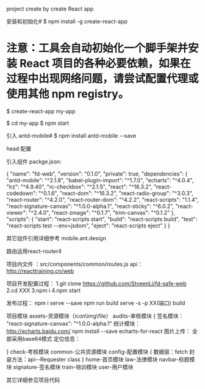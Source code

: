 project create by create React app

安装和初始化#
$ npm install -g create-react-app

# 注意：工具会自动初始化一个脚手架并安装 React 项目的各种必要依赖，如果在过程中出现网络问题，请尝试配置代理或使用其他 npm registry。
$ create-react-app my-app

$ cd my-app
$ npm start



引入 antd-mobile#
$ npm install antd-mobile --save


head 配置

<head>
  <meta name="viewport" content="width=device-width, initial-scale=1, maximum-scale=1, minimum-scale=1, user-scalable=no" />
  <script src="https://as.alipayobjects.com/g/component/fastclick/1.0.6/fastclick.js"></script>
  <script>
    if ('addEventListener' in document) {
      document.addEventListener('DOMContentLoaded', function() {
        FastClick.attach(document.body);
      }, false);
    }
    if(!window.Promise) {
      document.writeln('<script src="https://as.alipayobjects.com/g/component/es6-promise/3.2.2/es6-promise.min.js"'+'>'+'<'+'/'+'script>');
    }
  </script>
</head>


引入组件
packge.json:

{
  "name": "fd-web",
  "version": "0.1.0",
  "private": true,
  "dependencies": {
    "antd-mobile": "^2.1.8",
    "babel-plugin-import": "^1.7.0",
    "echarts": "^4.0.4",
    "lrz": "^4.9.40",
    "rc-checkbox": "^2.1.5",
    "react": "^16.3.2",
    "react-codedown": "^0.1.6",
    "react-dom": "^16.3.2",
    "react-radio-group": "^3.0.3",
    "react-router": "^4.2.0",
    "react-router-dom": "^4.2.2",
    "react-scripts": "1.1.4",
    "react-signature-canvas": "^1.0.0-alpha.1",
    "react-sticky": "^6.0.2",
    "react-viewer": "^2.4.0",
    "react-zmage": "^0.1.7",
    "trim-canvas": "^0.1.2"
  },
  "scripts": {
    "start": "react-scripts start",
    "build": "react-scripts build",
    "test": "react-scripts test --env=jsdom",
    "eject": "react-scripts eject"
  }
}


其它组件引用详细参考 mobile.ant.design


路由运用react-router4 

项目内文件 ：src/components/common/routes.js
api：http://reacttraining.cn/web




项目开发配置过程：
1.git clone https://github.com/StveenLi/fd-safe-web
2.cd XXX
3.npm i
4.npm start

发布过程：
npm i serve --save
npm run build
serve -s -p XX(端口) build


项目模块
assets-资源模块（icon\img\file）
audits-审核模块
{
	签名模块：    
	"react-signature-canvas": "^1.0.0-alpha.1" 
	统计模块：http://echarts.baidu.com/
	npm install --save echarts-for-react
	图片上传：
	全部采用base64模式
	定位信息：

}
check-考核模块
common-公共资源模块
config-配置模块
{
	数据层：fetch
	封装方法：api--Requester class
}
home-首页模块
law-法律模块
navbar-标题模块
signature-签名模块
train-培训模块
user-用户模块


其它详细参见项目代码













